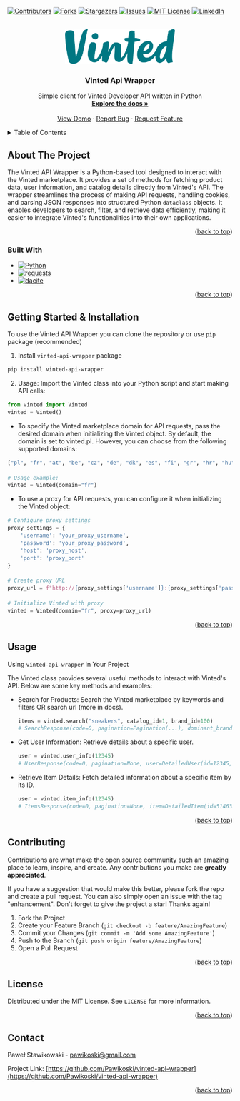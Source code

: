 <!-- Improved compatibility of back to top link: See: https://github.com/othneildrew/Best-README-Template/pull/73 -->
<a name="readme-top"></a>
<!--
*** Thanks for checking out the Best-README-Template. If you have a suggestion
*** that would make this better, please fork the repo and create a pull request
*** or simply open an issue with the tag "enhancement".
*** Don't forget to give the project a star!
*** Thanks again! Now go create something AMAZING! :D
-->



<!-- PROJECT SHIELDS -->
<!--
*** I'm using markdown "reference style" links for readability.
*** Reference links are enclosed in brackets [ ] instead of parentheses ( ).
*** See the bottom of this document for the declaration of the reference variables
*** for contributors-url, forks-url, etc. This is an optional, concise syntax you may use.
*** https://www.markdownguide.org/basic-syntax/#reference-style-links
-->
[![Contributors][contributors-shield]][contributors-url]
[![Forks][forks-shield]][forks-url]
[![Stargazers][stars-shield]][stars-url]
[![Issues][issues-shield]][issues-url]
[![MIT License][license-shield]][license-url]
[![LinkedIn][linkedin-shield]][linkedin-url]



<!-- PROJECT LOGO -->
<br />
<div align="center">
  <a href="https://github.com/Pawikoski/vinted-api-wrapper">
    <img src="images/image.png" alt="Logo" height="80">
  </a>

<h3 align="center">Vinted Api Wrapper</h3>

  <p align="center">
    Simple client for Vinted Developer API written in Python
    <br />
    <a href="https://github.com/Pawikoski/vinted-api-wrapper"><strong>Explore the docs »</strong></a>
    <br />
    <br />
    <a href="https://github.com/Pawikoski/vinted-api-wrapper">View Demo</a>
    ·
    <a href="https://github.com/Pawikoski/vinted-api-wrapper/issues/new?labels=bug&template=bug-report---.md">Report Bug</a>
    ·
    <a href="https://github.com/Pawikoski/vinted-api-wrapper/issues/new?labels=enhancement&template=feature-request---.md">Request Feature</a>
  </p>
</div>



<!-- TABLE OF CONTENTS -->
<details>
  <summary>Table of Contents</summary>
  <ol>
    <li>
      <a href="#about-the-project">About The Project</a>
      <ul>
        <li><a href="#built-with">Built With</a></li>
      </ul>
    </li>
    <li>
      <a href="#getting-started">Getting Started</a>
      <ul>
        <li><a href="#prerequisites">Prerequisites</a></li>
        <li><a href="#installation">Installation</a></li>
      </ul>
    </li>
    <li><a href="#usage">Usage</a></li>
    <li><a href="#roadmap">Roadmap</a></li>
    <li><a href="#contributing">Contributing</a></li>
    <li><a href="#license">License</a></li>
    <li><a href="#contact">Contact</a></li>
    <li><a href="#acknowledgments">Acknowledgments</a></li>
  </ol>
</details>



<!-- ABOUT THE PROJECT -->
## About The Project

The Vinted API Wrapper is a Python-based tool designed to interact with the Vinted marketplace. It provides a set of methods for fetching product data, user information, and catalog details directly from Vinted's API. The wrapper streamlines the process of making API requests, handling cookies, and parsing JSON responses into structured Python `dataclass` objects. It enables developers to search, filter, and retrieve data efficiently, making it easier to integrate Vinted's functionalities into their own applications.

<p align="right">(<a href="#readme-top">back to top</a>)</p>



### Built With

* [![Python][Python]][Python-url]
* [![requests][requests]][requests-url]
* [![dacite][dacite]][dacite-url]

<p align="right">(<a href="#readme-top">back to top</a>)</p>



<!-- GETTING STARTED -->
## Getting Started & Installation

To use the Vinted API Wrapper you can clone the repository or use `pip` package (recommended)

1. Install `vinted-api-wrapper` package
```sh
pip install vinted-api-wrapper
```
2. Usage: Import the Vinted class into your Python script and start making API calls:
```python
from vinted import Vinted
vinted = Vinted()
```
* To specify the Vinted marketplace domain for API requests, pass the desired domain when initializing the Vinted object. By default, the domain is set to vinted.pl. However, you can choose from the following supported domains:
```python
["pl", "fr", "at", "be", "cz", "de", "dk", "es", "fi", "gr", "hr", "hu", "it", "lt", "lu", "nl", "pt", "ro", "se", "sk", "co.uk", "com"]

# Usage example:
vinted = Vinted(domain="fr")
```

* To use a proxy for API requests, you can configure it when initializing the Vinted object:
```python
# Configure proxy settings
proxy_settings = {
    'username': 'your_proxy_username',
    'password': 'your_proxy_password',
    'host': 'proxy_host',
    'port': 'proxy_port'
}

# Create proxy URL
proxy_url = f"http://{proxy_settings['username']}:{proxy_settings['password']}@{proxy_settings['host']}:{proxy_settings['port']}"

# Initialize Vinted with proxy
vinted = Vinted(domain="fr", proxy=proxy_url)
```

<p align="right">(<a href="#readme-top">back to top</a>)</p>


<!-- USAGE EXAMPLES -->
## Usage

Using `vinted-api-wrapper` in Your Project

The Vinted class provides several useful methods to interact with Vinted's API. Below are some key methods and examples:

* Search for Products: Search the Vinted marketplace by keywords and filters OR search url (more in docs).
    ```python
    items = vinted.search("sneakers", catalog_id=1, brand_id=100)
    # SearchResponse(code=0, pagination=Pagination(...), dominant_brand=DominantBrand(...), items=[Item(id=1234567890, title='Nike shoes', price='35.0', is_visible=True, discount=None, brand_title='Nike', user=User(id=987654, login='foobar', ...more), url='https://www.vinted.pl/items/1234567890-nike-shoes', promoted=False, photo=ItemPhoto(...), favourite_count=0, service_fee='4.65', total_item_price='39.65', view_count=0, content_source='search',, search_tracking_params=SearchParams(...)), Item(...)], search_tracking_params=SearchTrackingParams(...)
    ```
* Get User Information: Retrieve details about a specific user.
    ```python
    user = vinted.user_info(12345)
    # UserResponse(code=0, pagination=None, user=DetailedUser(id=12345, anon_id='xyz123', login='foobar', real_name=None, email=None, birthday=None, item_count=70, given_item_count=20, taken_item_count=5, followers_count=4, following_count=15, following_brands_count=1, positive_feedback_count=8, neutral_feedback_count=0, negative_feedback_count=0, ...more))
    ```
* Retrieve Item Details: Fetch detailed information about a specific item by its ID.

    ```python
    user = vinted.item_info(12345)
    # ItemsResponse(code=0, pagination=None, item=DetailedItem(id=5146387299, title='New Rock 38 38,5 buty na platformie nowe goth punk', brand_id=432, size_id=58, status_id=6, user_id=124343433, ...more))
    ```

<!-- TODO: _For more examples, please refer to the [Documentation](https://example.com)_ -->

<p align="right">(<a href="#readme-top">back to top</a>)</p>


<!-- CONTRIBUTING -->
## Contributing

Contributions are what make the open source community such an amazing place to learn, inspire, and create. Any contributions you make are **greatly appreciated**.

If you have a suggestion that would make this better, please fork the repo and create a pull request. You can also simply open an issue with the tag "enhancement".
Don't forget to give the project a star! Thanks again!

1. Fork the Project
2. Create your Feature Branch (`git checkout -b feature/AmazingFeature`)
3. Commit your Changes (`git commit -m 'Add some AmazingFeature'`)
4. Push to the Branch (`git push origin feature/AmazingFeature`)
5. Open a Pull Request

<p align="right">(<a href="#readme-top">back to top</a>)</p>



<!-- LICENSE -->
## License

Distributed under the MIT License. See `LICENSE` for more information.

<p align="right">(<a href="#readme-top">back to top</a>)</p>



<!-- CONTACT -->
## Contact

Paweł Stawikowski - pawikoski@gmail.com

Project Link: [https://github.com/Pawikoski/vinted-api-wrapper](https://github.com/Pawikoski/vinted-api-wrapper)

<p align="right">(<a href="#readme-top">back to top</a>)</p>




<!-- MARKDOWN LINKS & IMAGES -->
<!-- https://www.markdownguide.org/basic-syntax/#reference-style-links -->
[contributors-shield]: https://img.shields.io/github/contributors/Pawikoski/vinted-api-wrapper.svg?style=for-the-badge
[contributors-url]: https://github.com/Pawikoski/vinted-api-wrapper/graphs/contributors
[forks-shield]: https://img.shields.io/github/forks/Pawikoski/vinted-api-wrapper.svg?style=for-the-badge
[forks-url]: https://github.com/Pawikoski/vinted-api-wrapper/network/members
[stars-shield]: https://img.shields.io/github/stars/Pawikoski/vinted-api-wrapper.svg?style=for-the-badge
[stars-url]: https://github.com/Pawikoski/vinted-api-wrapper/stargazers
[issues-shield]: https://img.shields.io/github/issues/Pawikoski/vinted-api-wrapper.svg?style=for-the-badge
[issues-url]: https://github.com/Pawikoski/vinted-api-wrapper/issues
[license-shield]: https://img.shields.io/github/license/Pawikoski/vinted-api-wrapper.svg?style=for-the-badge
[license-url]: https://github.com/Pawikoski/vinted-api-wrapper/blob/master/LICENSE
[linkedin-shield]: https://img.shields.io/badge/-LinkedIn-black.svg?style=for-the-badge&logo=linkedin&colorB=555
[linkedin-url]: https://linkedin.com/in/paweł-stawikowski
[product-image]: images/image.png
[Python]: https://img.shields.io/badge/python-000000?style=for-the-badge&logo=python&logoColor=white
[Python-url]: https://python.org/
[dacite]: https://img.shields.io/badge/dacite-20232A?style=for-the-badge&logo=github&logoColor=61DAFB
[dacite-url]: https://github.com/konradhalas/dacite
[requests]: https://img.shields.io/badge/requests-35495E?style=for-the-badge&logo=github&logoColor=4FC08D
[requests-url]: https://github.com/psf/requests
